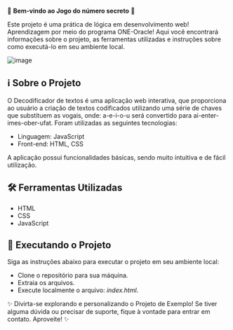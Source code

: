 🎉 **Bem-vindo ao Jogo do número secreto** 🚀

Este projeto é uma prática de lógica em desenvolvimento web! Aprendizagem por meio do programa ONE-Oracle! Aqui você encontrará informações sobre o projeto, as ferramentas utilizadas e instruções sobre como executá-lo em seu ambiente local.

![image](https://github.com/sabugueiroalado/decodificar-de-textos/assets/128103445/048de2a6-64d9-4a88-8285-ec1640e4d072)

## ℹ️ Sobre o Projeto

O Decodificador de textos é uma aplicação web interativa, que proporciona ao usuário a criação de textos codificados utilizando uma série de chaves que substituem as vogais, onde: a-e-i-o-u será convertido para ai-enter-imes-ober-ufat. Foram utilizadas as seguintes tecnologias:

- Linguagem: JavaScript
- Front-end: HTML, CSS

A aplicação possui funcionalidades básicas, sendo muito intuitiva e de fácil utilização.

## 🛠️ Ferramentas Utilizadas

- HTML
- CSS
- JavaScript

## 🚀 Executando o Projeto

Siga as instruções abaixo para executar o projeto em seu ambiente local:

- Clone o repositório para sua máquina.
- Extraia os arquivos.
- Execute localmente o arquivo: *index.html*.

✨ Divirta-se explorando e personalizando o Projeto de Exemplo! Se tiver alguma dúvida ou precisar de suporte, fique à vontade para entrar em contato. Aproveite! ✨

